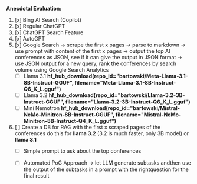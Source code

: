 **Anecdotal Evaluation:**

1. [x] Bing AI Search (Copilot)
2. [x] Regular ChatGPT  
3. [x] ChatGPT Search Feature  
4. [x] AutoGPT
5. [x] Google Search -> scrape the first x pages -> parse to markdown -> use prompt with content of the first x pages -> output the top AI conferences as JSON, see if it can give the output in JSON format -> use JSON output for a new query, rank the conferences by search volume using Google Search Analytics  
    - [ ] Llama 3.1 **hf_hub_download(repo_id="bartowski/Meta-Llama-3.1-8B-Instruct-GGUF", filename="Meta-Llama-3.1-8B-Instruct-Q6_K_L.gguf")**
    - [ ] Llama 3.2 **hf_hub_download(repo_id="bartowski/Llama-3.2-3B-Instruct-GGUF", filename="Llama-3.2-3B-Instruct-Q6_K_L.gguf")** 
    - [ ] Mini Nemotron **hf_hub_download(repo_id="bartowski/Mistral-NeMo-Minitron-8B-Instruct-GGUF", filename="Mistral-NeMo-Minitron-8B-Instruct-Q4_K_L.gguf")**
6. [ ] Create a DB for RAG with the first x scraped pages of the conferences do this for **llama 3.2** (3.2 is much faster, only 3B model) or **llama 3.1**
   - [ ] Simple prompt to ask about the top conferences  
   - [ ] Automated PoG Approach -> let LLM generate subtasks andthen use the output of the subtasks in a prompt with the rightquestion for the final result
        